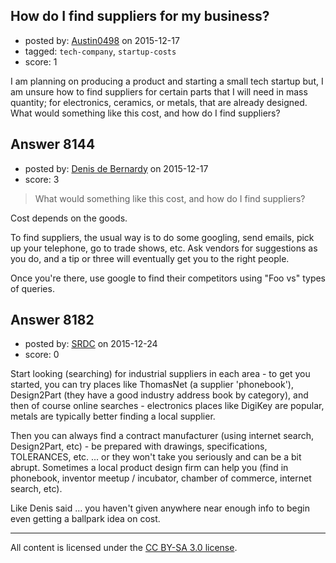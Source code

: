## How do I find suppliers for my business?

- posted by: [Austin0498](https://stackexchange.com/users/5051106/austin0498) on 2015-12-17
- tagged: `tech-company`, `startup-costs`
- score: 1

I am planning on producing a product and starting a small tech startup but, I am unsure how to find suppliers for certain parts that I will need in mass quantity; for electronics, ceramics, or metals, that are already designed. What would something like this cost, and how do I find suppliers?


## Answer 8144

- posted by: [Denis de Bernardy](https://stackexchange.com/users/182468/denis-de-bernardy) on 2015-12-17
- score: 3

> What would something like this cost, and how do I find suppliers?

Cost depends on the goods.

To find suppliers, the usual way is to do some googling, send emails, pick up your telephone, go to trade shows, etc. Ask vendors for suggestions as you do, and a tip or three will eventually get you to the right people.

Once you're there, use google to find their competitors using "Foo vs" types of queries.


## Answer 8182

- posted by: [SRDC](https://stackexchange.com/users/5438059/srdc) on 2015-12-24
- score: 0

Start looking (searching) for industrial suppliers in each area - to get you started, you can try places like ThomasNet (a supplier 'phonebook'), Design2Part (they have a good industry address book by category), and then of course online searches - electronics places like DigiKey are popular, metals are typically better finding a local supplier.

Then you can always find a contract manufacturer (using internet search, Design2Part, etc) - be prepared with drawings, specifications, TOLERANCES, etc. ... or they won't take you seriously and can be a bit abrupt. Sometimes a local product design firm can help you (find in phonebook, inventor meetup / incubator, chamber of commerce, internet search, etc).

Like Denis said ... you haven't given anywhere near enough info to begin even getting a ballpark idea on cost.



---

All content is licensed under the [CC BY-SA 3.0 license](https://creativecommons.org/licenses/by-sa/3.0/).
